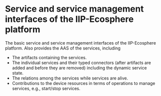 # Service and service management interfaces of the IIP-Ecosphere platform

The basic service and service management interfaces of the IIP-Ecosphere platform. Also provides the AAS of the 
services, including

* The artifacts containing the services.
* The individual services and their typed connectors (after artifacts are added and before they are removed) including 
  the dynamic service state.
* The relations among the services while services are alive.
* Contributions to the device resources in terms of operations to manage services, e.g., start/stop services.
